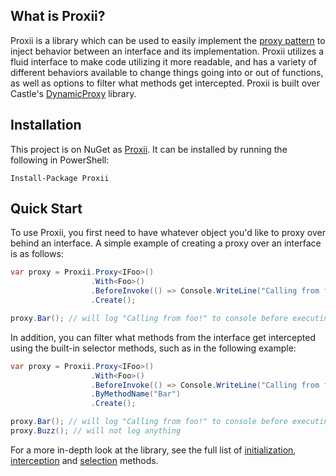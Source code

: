 ## What is Proxii?
Proxii is a library which can be used to easily implement the [proxy pattern](https://en.wikipedia.org/wiki/Proxy_pattern) to inject behavior between an interface and its implementation. Proxii utilizes a fluid interface to make code utilizing it more readable, and has a variety of different behaviors available to change things going into or out of functions, as well as options to filter what methods get intercepted. Proxii is built over Castle's [DynamicProxy](http://www.castleproject.org/projects/dynamicproxy/) library.

## Installation
This project is on NuGet as [Proxii](https://www.nuget.org/packages/Proxii/1.0.1). It can be installed by running the following in PowerShell:
```
Install-Package Proxii
```

## Quick Start
To use Proxii, you first need to have whatever object you'd like to proxy over behind an interface. A simple example of creating a proxy over an interface is as follows:

```csharp
var proxy = Proxii.Proxy<IFoo>()
                  .With<Foo>()
                  .BeforeInvoke(() => Console.WriteLine("Calling from foo!"))
                  .Create();

proxy.Bar(); // will log "Calling from foo!" to console before executing Bar
```

In addition, you can filter what methods from the interface get intercepted using the built-in selector methods, such as in the following example:

```csharp
var proxy = Proxii.Proxy<IFoo>()
                  .With<Foo>()
                  .BeforeInvoke(() => Console.WriteLine("Calling from foo!"))
                  .ByMethodName("Bar")
                  .Create();

proxy.Bar(); // will log "Calling from foo!" to console before executing bar
proxy.Buzz(); // will not log anything
```

For a more in-depth look at the library, see the full list of [initialization](https://github.com/zckeyser/proxii/blob/master/docs/initialization.md), [interception](https://github.com/zckeyser/proxii/blob/master/docs/interception.md) and [selection](https://github.com/zckeyser/proxii/blob/master/docs/selection.md) methods.
